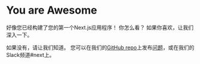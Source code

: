 # You are Awesome

好像您已经构建了您的第一个Next.js应用程序！ 你怎么看？
如果你喜欢，让我们深入一下。

如果没有，请让我们知道。
您可以在我们的[GitHub repo](https://github.com/zeit/next.js)上发布[问题](https://github.com/zeit/next.js/issues)，或在我们的Slack频道#next上。